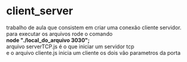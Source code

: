 # client_server
<p>
    trabalho de aula que consistem em criar uma conexão cliente servidor. <br />
    para executar os arquivos rode o comando <br />
    <strong>node "./local_do_arquivo 3030";</strong><br />
    arquivo serverTCP.js é o que iniciar um servidor tcp <br />
    e o arquivo cliente.js inicia um cliente os dois vão parametros da porta <br />
</p>
